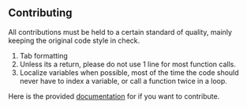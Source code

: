 ## Contributing
All contributions must be held to a certain standard of quality, mainly keeping the original code style in check.
1. Tab formatting
2. Unless its a return, please do not use 1 line for most function calls.
3. Localize variables when possible, most of the time the code should never have to index a variable, or call a function twice in a loop.

Here is the provided [documentation](https://github.com/RiiDadPGN/StarVape/wiki) for if you want to contribute.
